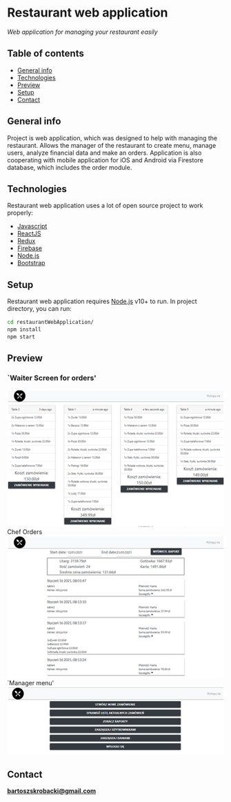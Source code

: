 # Restaurant web application
 _Web application for managing your restaurant easily_

## Table of contents

* [General info](#general-info)
* [Technologies](#technologies)
* [Preview](#preview)
* [Setup](#setup)
* [Contact](#contact)

## General info
Project is web application, which was designed to help with managing the restaurant. Allows the manager of the restaurant to create menu, manage users, analyze financial data and make an orders. Application is also cooperating with mobile application for iOS and Android via Firestore database, which includes the order module.

## Technologies
Restaurant web application uses a lot of open source project to work properly:
* [Javascript]
* [ReactJS]
* [Redux]
* [Firebase]
* [Node.js]
* [Bootstrap]



## Setup

Restaurant web application requires [Node.js](https://nodejs.org/) v10+ to run.
In project directory, you can run:

```sh
cd restaurantWebApplication/
npm install
npm start
```

## Preview
### `Waiter Screen for orders'
![Waiter screen](./images/waiterScreen.png)
Chef Orders
![Chef screen](./images/chefScreen.png)
`Manager menu'
![Manager screen](./images/managerScreen.png)
## Contact
**bartoszskrobacki@gmail.com**



[//]: # (These are reference links used in the body of this note and get stripped out when the markdown processor does its job. There is no need to format nicely because it shouldn't be seen. Thanks SO - http://stackoverflow.com/questions/4823468/store-comments-in-markdown-syntax)

   [ReactJS]: <https://reactjs.org/>
   [git-repo-url]: <https://github.com/joemccann/dillinger.git>
   [Redux]: <https://redux.js.org/>
   [Firebase]: <https://firebase.google.com/>
   [Javascript]: <https://www.javascript.com/>
   [node.js]: <http://nodejs.org>
   [Bootstrap]: <https://getbootstrap.com/>
